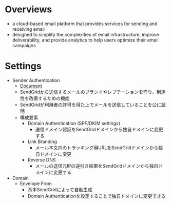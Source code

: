 # Overviews
- a cloud-based email platform that provides services for sending and receiving email
- designed to simplify the complexities of email infrastructure, improve deliverability, and provide analytics to help users optimize their email campaigns

# Settings
- Sender Authentication
    - [Document](https://sendgrid.kke.co.jp/docs/Tutorials/D_Improve_Deliverability/using_whitelabel.html#-Domain-Whitelabel)
    - SendGridから送信するメールのブランドやレプテーションを守り、到達性を改善するための機能
    - SendGridが利用者の許可を得た上でメールを送信していることを公に証明
    - 構成要素
        - Domain Authentication (SPF/DKIM settings)
            - 送信ドメイン認証をSendGridドメインから独自ドメインに変更する
        - Link Branding
            - メール本文内のトラッキング用URLをSendGridドメインから独自ドメインに変更
        - Reverse DNS
            - メールの送信元IPの逆引き結果をSendGridドメインから独自ドメインに変更する
- Domain
    - Envelope From
        - 基本SendGridによって自動生成
        - Domain Authenticationを設定することで独自ドメインに変更できる